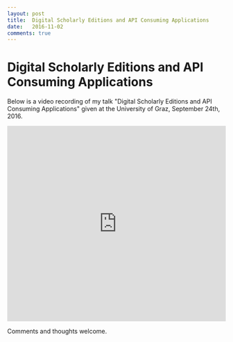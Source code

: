 ```yaml
---
layout: post
title:  Digital Scholarly Editions and API Consuming Applications
date:   2016-11-02
comments: true
---
```


# Digital Scholarly Editions and API Consuming Applications

Below is a video recording of my talk "Digital Scholarly Editions and API Consuming Applications" given at the University of Graz, September 24th, 2016.

<iframe width="100%" height="450" src="https://www.youtube.com/embed/cI99Q_929Dg" frameborder="0" allowfullscreen></iframe>

Comments and thoughts welcome.
